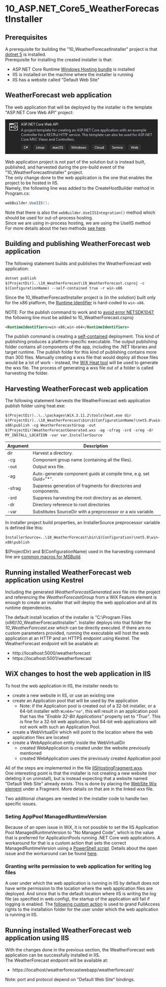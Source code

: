 # 10_ASP.NET_Core5_WeatherForecastInstaller

## Prerequisites

A prerequisite for building the "10_WeatherForecastInstaller" project is that [dotnet 5](https://dotnet.microsoft.com/download/dotnet/5.0) is installed.</br>
Prerequisite for installing the created installer is that:
- ASP.NET Core Runtime [Windows Hosting bundle](https://dotnet.microsoft.com/download/dotnet/thank-you/runtime-aspnetcore-5.0.8-windows-hosting-bundle-installer) is installed
- IIS is installed on the machine where the installer is running
- IIS has a website called "Default Web Site"

## WeatherForecast web application

The web application that will be deployed by the installer is the template "ASP.NET Core Web API" project:
<p align="left">
    <img src="../images/WeatherForecastProjectTemplate.png" alt="ASP.NET Core Web API project template" style="max-width:100%;">
</p>

Web application project is not part of the solution but is instead built, published, and harvested during the pre-build event of the "10_WeatherForecastInstaller" project.</br>
The only change done to the web application is the one that enables the project to be hosted in IIS.</br>
Namely, the following line was added to the CreateHostBuilder method in Program.cs:
```C#
webBuilder.UseIIS();
```
Note that there is also the `webBuilder.UseIISIntegration()` method which should be used for out-of-process hosting.</br>
Since we are using in-process hosting, we are using the UseIIS method</br>
For more details about the two methods [see here](https://stackoverflow.com/a/55683314/15770755).

## Building and publishing WeatherForecast web application

The following statement builds and publishes the WeatherForecast web application:
```
dotnet publish $(ProjectDir)..\10_WeatherForecast\10_WeatherForecast.csproj -c $(ConfigurationName) --self-contained true -r win-x86
```

Since the 10_WeatherForecastInstaller project is (in the solution) built only for the x86 platform, the [Runtime Identifier](https://docs.microsoft.com/en-us/dotnet/core/rid-catalog) is hard-coded to `win-x86`.

NOTE: For the publish command to work and to [avoid error NETSDK1047](https://github.com/dotnet/aspnetcore/issues/24521), the following line must be added to 10_WeatherForecast.csproj:
```xml
<RuntimeIdentifiers>win-x86;win-x64</RuntimeIdentifiers>
```

The publish command is creating a [self-contained](https://docs.microsoft.com/en-us/dotnet/core/deploying/#publish-self-contained) deployment. This kind of publishing produces a platform-specific executable. The output publishing folder contains all components of the app, including the .NET libraries and target runtime. The publish folder for this kind of publishing contains more than 300 files. Manually creating a wxs file that would deploy all those files would be a lot of work - instead, the [WiX Heat tool](https://wixtoolset.org/documentation/manual/v3/overview/heat.html) will be used to generate the wxs file. The process of generating a wxs file out of a folder is called harvesting the folder.

## Harvesting WeatherForecast web application

The following statement harvests the WeatherForecast web application publish folder using heat.exe:
```
$(ProjectDir)..\..\packages\WiX.3.11.2\tools\heat.exe dir $(ProjectDir)..\10_WeatherForecast\bin\$(ConfigurationName)\net5.0\win-x86\publish -cg WeatherForecastGroup -out $(ProjectDir)WeatherForecastGenerated.wxs -ag -sfrag -srd -sreg -dr MY_INSTALL_LOCATION -var var.InstallerSource
```

| Argument | Description |
| -------- | ------------- |
| dir      | Harvest a directory. |
| -cg      | Component group name (containing all the files). |
| -out     | Output wxs file. |
| -ag      | Auto-generate component guids at compile time, e.g. set Guid="*". |
| -sfrag   | Suppress generation of fragments for directories and components. |
| -srd     | Suppress harvesting the root directory as an element. |
| -dr      | Directory reference to root directories |
| -var     | Substitutes SourceDir with a preprocessor or a wix variable. |

In installer project build properties, an InstallerSource preprocessor variable is defined like this:
```
InstallerSource=..\10_WeatherForecast\bin\$(Configuration)\net5.0\win-x86\publish
```
$(ProjectDir) and $(ConfigurationName) used in the harvesting command line are [common macros for MSBuild](https://docs.microsoft.com/en-us/cpp/build/reference/common-macros-for-build-commands-and-properties).

## Running installed WeatherForecast web application using Kestrel

Including the generated *WeatherForecastGenerated.wxs* file into the project and referencing the *WeatherForecastGroup* from a WiX Feature element is enough to create an installer that will deploy the web application and all its runtime dependencies.

The default install location of the installer is "C:\Program Files (x86)\10_WeatherForecastInstaller". Installer deploys into that folder the *10_WeatherForecast.exe* which can be directly executed. If there are no custom parameters provided, running the executable will host the web application at an HTTP and an HTTPS endpoint using Kestrel. The WeatherForecast endpoint will be available at:
- http://localhost:5000/weatherforecast
- https://localhost:5001/weatherforecast

## WiX changes to host the web application in IIS

To host the web application in IIS, the installer needs to:
- create a new website in IIS, or use an existing one
- create an Application pool that will be used by the application
  - Note: if the Application pool is created out of a 32-bit installer, or a 64-bit installer with `Win64="no"`, this will result in an application pool that has the *"Enable 32-Bit Applications"* property set to *"True"*. This is fine for a 32-bit web application, but 64-bit web applications will not work with such an Application Pool.
- create a WebVirtualDir which will point to the location where the web application files are located
- create a WebApplication entity inside the WebVirtualDir
  - created WebApplication is created under the website previously mentioned
  - created WebApplication uses the previously created Application pool

All of the steps are implemented in the file [IISHostingFragment.wxs](10_WeatherForecastInstaller/IISHostingFragment.wxs).</br>
One interesting point is that the installer is not creating a new website (nor deleting it on uninstall), but is instead expecting that a website named "Default Web Site" already exists. This is done by placing the [WebSite Wix element](https://wixtoolset.org/documentation/manual/v3/xsd/iis/website.html) under a Fragment. More details on that are in the linked wxs file.

Two additional changes are needed in the installer code to handle two specific issues.

### Seting AppPool ManagedRuntimeVersion

Because of an open issue in WiX, it is not possible to set the IIS Application Pool ManagedRuntimeVersion to "No Managed Code", which is the value that is preferred for ApplicationPools running .NET Core web applications. A workaround for that is a custom action that sets the correct ManagedRuntimeVersion using a [PowerShell script](10_WeatherForecastInstaller/SetAppPoolManagedRuntimeVersion.ps1). Details about the open issue and the workaround can be found [here](https://github.com/wixtoolset/issues/issues/5226#issuecomment-338707545).

### Granting write permission to web application for writing log files

A user under which the web application is running in IIS by default does not have write permission to the location where the web application files are deployed. And since that is the default location where IIS is writing the log file (as specified in web.config), the startup of the application will fail if logging is enabled. The [following custom action](https://stackoverflow.com/a/58451486) is used to grand FullAccess rights to the installation folder for the user under which the web application is running in IIS.

## Running installed WeatherForecast web application using IIS

With the changes done in the previous section, the WeatherForecast web application can be successfully installed in IIS.</br>
The WeatherForecast endpoint will be available at:
- https://localhost/weatherforecastwebapp/weatherforecast/

Note: port and protocol depend on "Default Web Site" bindings.